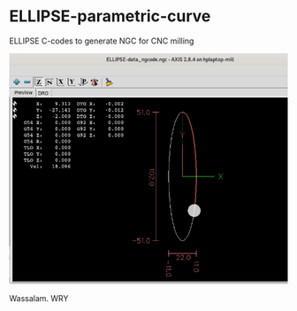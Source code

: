 # ELLIPSE-parametric-curve
ELLIPSE C-codes to generate NGC for CNC milling

![](ELLIPSE-screenshots/ELLIPSE-Screenshot.png)

Wassalam.
WRY

